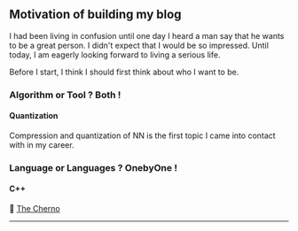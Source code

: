 ## Motivation of building my blog

I had been living in confusion until one day I heard a man say that he wants to be a great person. I didn't expect that I would be so impressed. Until today, I am eagerly looking forward to living a serious life.

Before I start, I think I should first think about who I want to be.

### Algorithm or Tool ? Both !

#### Quantization

Compression and quantization of NN is the first topic I came into contact with in my career.

### Language or Languages ? OnebyOne !

#### C++

:smiling_face_with_three_hearts: [The Cherno](https://www.youtube.com/@TheCherno)

---
